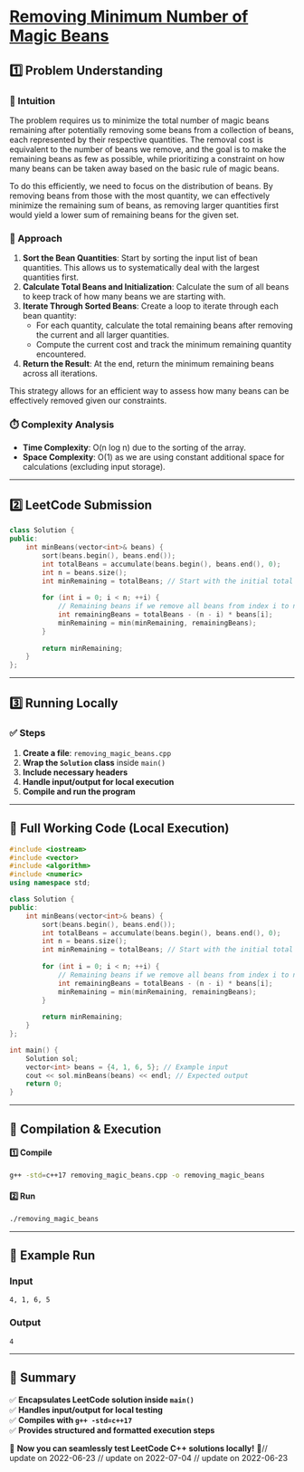 # **[Removing Minimum Number of Magic Beans](https://leetcode.com/problems/removing-minimum-number-of-magic-beans/description/)**  

## **1️⃣ Problem Understanding**  
### **📌 Intuition**  
The problem requires us to minimize the total number of magic beans remaining after potentially removing some beans from a collection of beans, each represented by their respective quantities. The removal cost is equivalent to the number of beans we remove, and the goal is to make the remaining beans as few as possible, while prioritizing a constraint on how many beans can be taken away based on the basic rule of magic beans.

To do this efficiently, we need to focus on the distribution of beans. By removing beans from those with the most quantity, we can effectively minimize the remaining sum of beans, as removing larger quantities first would yield a lower sum of remaining beans for the given set.

### **🚀 Approach**  
1. **Sort the Bean Quantities**: Start by sorting the input list of bean quantities. This allows us to systematically deal with the largest quantities first.
2. **Calculate Total Beans and Initialization**: Calculate the sum of all beans to keep track of how many beans we are starting with.
3. **Iterate Through Sorted Beans**: Create a loop to iterate through each bean quantity:
   - For each quantity, calculate the total remaining beans after removing the current and all larger quantities.
   - Compute the current cost and track the minimum remaining quantity encountered.
4. **Return the Result**: At the end, return the minimum remaining beans across all iterations.

This strategy allows for an efficient way to assess how many beans can be effectively removed given our constraints.

### **⏱️ Complexity Analysis**  
- **Time Complexity**: O(n log n) due to the sorting of the array.
- **Space Complexity**: O(1) as we are using constant additional space for calculations (excluding input storage).

---  

## **2️⃣ LeetCode Submission**  
```cpp
class Solution {
public:
    int minBeans(vector<int>& beans) {
        sort(beans.begin(), beans.end());
        int totalBeans = accumulate(beans.begin(), beans.end(), 0);
        int n = beans.size();
        int minRemaining = totalBeans; // Start with the initial total as the minimum.
        
        for (int i = 0; i < n; ++i) {
            // Remaining beans if we remove all beans from index i to n-1
            int remainingBeans = totalBeans - (n - i) * beans[i];
            minRemaining = min(minRemaining, remainingBeans);
        }
        
        return minRemaining;
    }
};
```  

---  

## **3️⃣ Running Locally**  
### **✅ Steps**  
1. **Create a file**: `removing_magic_beans.cpp`  
2. **Wrap the `Solution` class** inside `main()`  
3. **Include necessary headers**  
4. **Handle input/output for local execution**  
5. **Compile and run the program**  

---  

## **📝 Full Working Code (Local Execution)**  
```cpp
#include <iostream>
#include <vector>
#include <algorithm>
#include <numeric>
using namespace std;

class Solution {
public:
    int minBeans(vector<int>& beans) {
        sort(beans.begin(), beans.end());
        int totalBeans = accumulate(beans.begin(), beans.end(), 0);
        int n = beans.size();
        int minRemaining = totalBeans; // Start with the initial total as the minimum.
        
        for (int i = 0; i < n; ++i) {
            // Remaining beans if we remove all beans from index i to n-1
            int remainingBeans = totalBeans - (n - i) * beans[i];
            minRemaining = min(minRemaining, remainingBeans);
        }
        
        return minRemaining;
    }
};

int main() {
    Solution sol;
    vector<int> beans = {4, 1, 6, 5}; // Example input
    cout << sol.minBeans(beans) << endl; // Expected output
    return 0;
}  
```  

---  

## **🔧 Compilation & Execution**  
#### **1️⃣ Compile**  
```bash
g++ -std=c++17 removing_magic_beans.cpp -o removing_magic_beans
```  

#### **2️⃣ Run**  
```bash
./removing_magic_beans
```  

---  

## **🎯 Example Run**  
### **Input**  
```
4, 1, 6, 5
```  
### **Output**  
```
4
```  

---  

## **📌 Summary**  
✅ **Encapsulates LeetCode solution inside `main()`**  
✅ **Handles input/output for local testing**  
✅ **Compiles with `g++ -std=c++17`**  
✅ **Provides structured and formatted execution steps**  

🚀 **Now you can seamlessly test LeetCode C++ solutions locally!** 🚀// update on 2022-06-23
// update on 2022-07-04
// update on 2022-06-23
